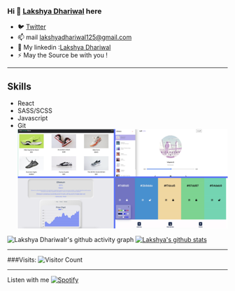 
### Hi 👋 [Lakshya Dhariwal](https://lakshya-dhariwal.github.io) here
- 🐦 [Twitter](https://twitter.com/Lakshya_OnALoop)
- 📫 mail lakshyadhariwal125@gmail.com
- :speech_balloon: My linkedin :[Lakshya Dhariwal](https://www.linkedin.com/in/lakshya-dhariwal-51a7411b6)
- ⚡ May the Source be with you ! 
---
## Skills
- React
- SASS/SCSS
- Javascript
- Git
![img](prj-demo.png)

![Lakshya Dhariwalr's github activity graph](https://activity-graph.herokuapp.com/graph?username=lakshya-dhariwal&theme=react-dark)
[![Lakshya's github stats](https://github-readme-stats.vercel.app/api?username=lakshya-dhariwal&theme=react-dark)](https://github.com/lakshya-dhariwal/github-readme-stats)

---
###Visits:
![Visitor Count](https://profile-counter.glitch.me/lakshya-dhariwal/count.svg)


---
Listen with me
[![Spotify](https://github-readme-remake.vercel.app/api/spotify)](https://open.spotify.com/user/ghsnyoehnvg8axcf5nbocdq6z)

